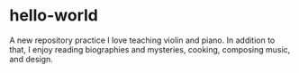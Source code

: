 # hello-world
A new repository practice 
I love teaching violin and piano. In addition to that, I enjoy reading biographies and mysteries, cooking, composing music, and design.
